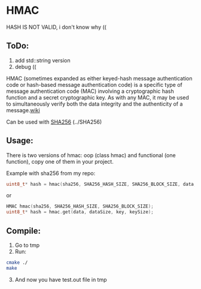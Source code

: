 <h1>HMAC</h1>

HASH IS NOT VALID, i don't know why ((

<h2>ToDo:</h2>

1. add std::string version
2. debug ((

HMAC (sometimes expanded as either keyed-hash message authentication code or hash-based message authentication code) is a specific type of message authentication code (MAC) involving a cryptographic hash function and a secret cryptographic key. As with any MAC, it may be used to simultaneously verify both the data integrity and the authenticity of a message.[wiki](https://en.wikipedia.org/wiki/HMAC)

Can be used with [SHA256](https://github.com/p2034/SHA256) (../SHA256)

<h2>Usage:</h2>

There is two versions of hmac: oop (class hmac) and functional (one function), copy one of them in your project.

Example with sha256 from my repo:

```cpp
uint8_t* hash = hmac(sha256, SHA256_HASH_SIZE, SHA256_BLOCK_SIZE, data, dataSize, key, keySize);
```
or
```cpp
HMAC hmac(sha256, SHA256_HASH_SIZE, SHA256_BLOCK_SIZE);
uint8_t* hash = hmac.get(data, dataSize, key, keySize);
```

<h2>Compile:</h2>

1. Go to tmp
2. Run:

```bash
cmake ./
make
```

3. And now you have test.out file in tmp
